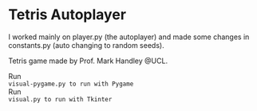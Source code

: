# Tetris Autoplayer

I worked mainly on player.py (the autoplayer) and made some changes in constants.py (auto changing to random seeds).

Tetris game made by Prof. Mark Handley @UCL.

Run  
`visual-pygame.py to run with Pygame`  
Run  
`visual.py to run with Tkinter`
